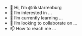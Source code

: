 - 👋 Hi, I’m @rikstarrenburg
- 👀 I’m interested in ...
- 🌱 I’m currently learning ...
- 💞️ I’m looking to collaborate on ...
- 📫 How to reach me ...

<!---
rikstarrenburg/rikstarrenburg is a ✨ special ✨ repository because its `README.md` (this file) appears on your GitHub profile.
You can click the Preview link to take a look at your changes.
--->
